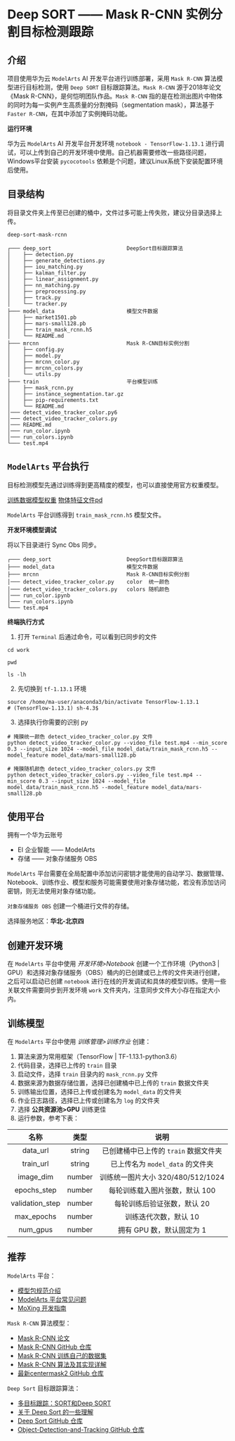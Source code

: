 # Deep SORT —— Mask R-CNN 实例分割目标检测跟踪

## 介绍

项目使用华为云 `ModelArts` AI 开发平台进行训练部署，采用 `Mask R-CNN` 算法模型进行目标检测，使用 `Deep SORT` 目标跟踪算法。`Mask R-CNN` 源于2018年论文《Mask R-CNN》，是何恺明团队作品。`Mask R-CNN` 指的是在检测出图片中物体的同时为每一实例产生高质量的分割掩码（segmentation mask），算法基于 `Faster R-CNN`，在其中添加了实例掩码功能。

**运行环境**

华为云 `ModelArts` AI 开发平台开发环境 `notebook - TensorFlow-1.13.1` 进行调试，可以上传到自己的开发环境中使用。自己机器需要修改一些路径问题，Windows平台安装 `pycocotools` 依赖是个问题，建议Linux系统下安装配置环境后使用。

## 目录结构

将目录文件夹上传至已创建的桶中，文件过多可能上传失败，建议分目录选择上传。

```text
deep-sort-mask-rcnn

┌─── deep_sort                        DeepSort目标跟踪算法
│    ├── detection.py
│    ├── generate_detections.py
│    ├── iou_matching.py
│    ├── kalman_filter.py
│    ├── linear_assignment.py
│    ├── nn_matching.py
│    ├── preprocessing.py
│    ├── track.py
│    └── tracker.py
├─── model_data                       模型文件数据
│    ├── market1501.pb
│    ├── mars-small128.pb
│    ├── train_mask_rcnn.h5
│    └── README.md
├─── mrcnn                            Mask R-CNN目标实例分割
│    ├── config.py
│    ├── model.py
│    ├── mrcnn_color.py
│    ├── mrcnn_colors.py
│    └── utils.py
├─── train                            平台模型训练
│    ├── mask_rcnn.py
│    ├── instance_segmentation.tar.gz
│    ├── pip-requirements.txt
│    └── README.md
│─── detect_video_tracker_color.py6
│─── detect_video_tracker_colors.py
│─── README.md
│─── run_color.ipynb
│─── run_colors.ipynb
└─── test.mp4
```

## `ModelArts` 平台执行

目标检测模型先通过训练得到更高精度的模型，也可以直接使用官方权重模型。

[训练数据模型权重](https://github.com/TsMask/ma-mask-rcnn/releases/tag/0)
[物体特征文件pd](https://github.com/TsMask/deep-sort-yolov4/releases/tag/0)

`ModelArts` 平台训练得到 `train_mask_rcnn.h5` 模型文件。

**开发环境模型调试**

将以下目录进行 Sync Obs 同步。

```text
┌─── deep_sort                        DeepSort目标跟踪算法
├─── model_data                       模型文件数据
├─── mrcnn                            Mask R-CNN目标实例分割
│─── detect_video_tracker_color.py    color  统一颜色
│─── detect_video_tracker_colors.py   colors 随机颜色
│─── run_color.ipynb
│─── run_colors.ipynb
└─── test.mp4
```

**终端执行方式**

1. 打开 `Terminal` 后通过命令，可以看到已同步的文件

```shell
cd work

pwd

ls -lh
```

2. 先切换到 `tf-1.13.1` 环境 

```shell
source /home/ma-user/anaconda3/bin/activate TensorFlow-1.13.1
# (TensorFlow-1.13.1) sh-4.3$
```

3. 选择执行你需要的识别 py

```shell
# 掩膜统一颜色 detect_video_tracker_color.py 文件
python detect_video_tracker_color.py --video_file test.mp4 --min_score 0.3 --input_size 1024 --model_file model_data/train_mask_rcnn.h5 --model_feature model_data/mars-small128.pb

# 掩膜随机颜色 detect_video_tracker_colors.py 文件
python detect_video_tracker_colors.py --video_file test.mp4 --min_score 0.3 --input_size 1024 --model_file model_data/train_mask_rcnn.h5 --model_feature model_data/mars-small128.pb
```

## 使用平台

拥有一个华为云账号

- EI 企业智能 —— ModelArts
- 存储 —— 对象存储服务 OBS

`ModelArts` 平台需要在全局配置中添加访问密钥才能使用的自动学习、数据管理、Notebook、训练作业、模型和服务可能需要使用对象存储功能，若没有添加访问密钥，则无法使用对象存储功能。

`对象存储服务 OBS` 创建一个桶进行文件的存储。

选择服务地区：**华北-北京四**

## 创建开发环境

在 `ModelArts` 平台中使用 _开发环境>Notebook_ 创建一个工作环境（Python3 | GPU）和选择对象存储服务（OBS）桶内的已创建或已上传的文件夹进行创建，之后可以启动已创建 `notebook` 进行在线的开发调试和具体的模型训练。使用一些关联文件需要同步到开发环境 `work` 文件夹内，注意同步文件大小存在指定大小内。

## 训练模型

在 `ModelArts` 平台中使用 _训练管理>训练作业_ 创建：

1. 算法来源为常用框架（TensorFlow | TF-1.13.1-python3.6）
2. 代码目录，选择已上传的 `train` 目录
3. 启动文件，选择 `train` 目录内的 `mask_rcnn.py` 文件
4. 数据来源为数据存储位置，选择已创建桶中已上传的 `train` 数据文件夹
5. 训练输出位置，选择已上传或创建名为 `model_data` 的文件夹
6. 作业日志路径，选择已上传或创建名为 `log` 的文件夹
7. 选择 **公共资源池>GPU** 训练更佳
8. 运行参数，参考下表：

|      名称       |  类型  |                    说明                    |
| :-------------: | :----: | :----------------------------------------: |
|    data_url     | string |  已创建桶中已上传的 `train` 数据文件夹   |
|    train_url    | string | 已上传名为 `model_data` 的文件夹 |
|    image_dim    | number |     训练统一图片大小 320/480/512/1024      |
|   epochs_step   | number |       每轮训练载入图片张数，默认 100       |
| validation_step | number |        每轮训练后验证张数，默认 20         |
|   max_epochs    | number |           训练迭代次数，默认 10            |
|    num_gpus     | number |         拥有 GPU 数，默认固定为 1          |


## 推荐

`ModelArts` 平台：

- [模型包规范介绍](https://support.huaweicloud.com/engineers-modelarts/modelarts_23_0091.html)
- [ModelArts 平台常见问题](https://support.huaweicloud.com/modelarts_faq/modelarts_05_0014.html)
- [MoXing 开发指南](https://support.huaweicloud.com/moxing-devg-modelarts/modelarts_11_0001.html)

`Mask R-CNN` 算法模型：

- [Mask R-CNN 论文](http://cn.arxiv.org/pdf/1703.06870v3)
- [Mask R-CNN GitHub 仓库](https://github.com/matterport/Mask_RCNN)
- [Mask R-CNN 训练自己的数据集](https://blog.csdn.net/l297969586/article/details/79140840)
- [Mask R-CNN 算法及其实现详解](https://blog.csdn.net/remanented/article/details/79564045)
- [最新centermask2 GitHub 仓库](https://github.com/youngwanLEE/centermask2)

`Deep Sort` 目标跟踪算法：

- [多目标跟踪：SORT和Deep SORT](https://zhuanlan.zhihu.com/p/59148865)
- [关于 Deep Sort 的一些理解](https://zhuanlan.zhihu.com/p/80764724)
- [Deep Sort GitHub 仓库](https://github.com/nwojke/deep_sort)
- [Object-Detection-and-Tracking GitHub 仓库](https://github.com/yehengchen/Object-Detection-and-Tracking)
